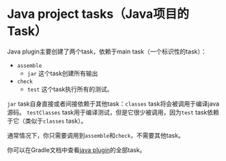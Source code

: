 # Java project tasks（Java项目的Task）

Java plugin主要创建了两个task，依赖于main task（一个标识性的task）：
* `assemble`
    * `jar`
    这个task创建所有输出
* `check`
    * `test`
    这个task执行所有的测试。

`jar` task自身直接或者间接依赖于其他task：`classes` task将会被调用于编译java源码。
`testClasses` task用于编译测试，但是它很少被调用，因为`test` task依赖于它（类似于`classes` task）。

通常情况下，你只需要调用到`assemble`和`check`，不需要其他task。

你可以在Gradle文档中查看[java plugin](http://gradle.org/docs/current/userguide/java_plugin.html)的全部task。
